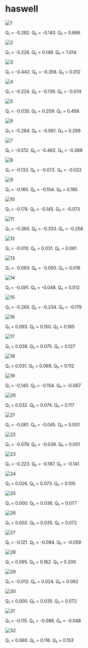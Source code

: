 # haswell

![1](/assets/haswell/plot_1.png)

Q₁ = -0.282.  Q₂ = -0.140.  Q₃ = 0.866

![2](/assets/haswell/plot_2.png)

Q₁ = -0.226.  Q₂ = 0.148.  Q₃ = 1.014

![3](/assets/haswell/plot_3.png)

Q₁ = -0.442.  Q₂ = -0.356.  Q₃ = 0.012

![4](/assets/haswell/plot_4.png)

Q₁ = -0.224.  Q₂ = -0.139.  Q₃ = -0.074

![5](/assets/haswell/plot_5.png)

Q₁ = -0.035.  Q₂ = 0.209.  Q₃ = 0.458

![6](/assets/haswell/plot_6.png)

Q₁ = -0.284.  Q₂ = -0.061.  Q₃ = 0.299

![7](/assets/haswell/plot_7.png)

Q₁ = -0.512.  Q₂ = -0.462.  Q₃ = -0.388

![8](/assets/haswell/plot_8.png)

Q₁ = -0.133.  Q₂ = -0.072.  Q₃ = -0.022

![9](/assets/haswell/plot_9.png)

Q₁ = -0.160.  Q₂ = -0.104.  Q₃ = 0.165

![10](/assets/haswell/plot_10.png)

Q₁ = -0.174.  Q₂ = -0.145.  Q₃ = -0.073

![11](/assets/haswell/plot_11.png)

Q₁ = -0.360.  Q₂ = -0.333.  Q₃ = -0.256

![12](/assets/haswell/plot_12.png)

Q₁ = -0.010.  Q₂ = 0.031.  Q₃ = 0.061

![13](/assets/haswell/plot_13.png)

Q₁ = -0.093.  Q₂ = -0.050.  Q₃ = 0.018

![14](/assets/haswell/plot_14.png)

Q₁ = -0.091.  Q₂ = -0.048.  Q₃ = 0.012

![15](/assets/haswell/plot_15.png)

Q₁ = -0.265.  Q₂ = -0.234.  Q₃ = -0.179

![16](/assets/haswell/plot_16.png)

Q₁ = 0.093.  Q₂ = 0.150.  Q₃ = 0.185

![17](/assets/haswell/plot_17.png)

Q₁ = 0.038.  Q₂ = 0.075.  Q₃ = 0.127

![18](/assets/haswell/plot_18.png)

Q₁ = 0.031.  Q₂ = 0.069.  Q₃ = 0.112

![19](/assets/haswell/plot_19.png)

Q₁ = -0.140.  Q₂ = -0.104.  Q₃ = -0.067

![20](/assets/haswell/plot_20.png)

Q₁ = 0.032.  Q₂ = 0.074.  Q₃ = 0.117

![21](/assets/haswell/plot_21.png)

Q₁ = -0.081.  Q₂ = -0.045.  Q₃ = 0.001

![22](/assets/haswell/plot_22.png)

Q₁ = -0.079.  Q₂ = -0.039.  Q₃ = 0.001

![23](/assets/haswell/plot_23.png)

Q₁ = -0.223.  Q₂ = -0.187.  Q₃ = -0.141

![24](/assets/haswell/plot_24.png)

Q₁ = 0.026.  Q₂ = 0.073.  Q₃ = 0.105

![25](/assets/haswell/plot_25.png)

Q₁ = 0.000.  Q₂ = 0.036.  Q₃ = 0.077

![26](/assets/haswell/plot_26.png)

Q₁ = 0.002.  Q₂ = 0.035.  Q₃ = 0.072

![27](/assets/haswell/plot_27.png)

Q₁ = -0.121.  Q₂ = -0.094.  Q₃ = -0.059

![28](/assets/haswell/plot_28.png)

Q₁ = 0.095.  Q₂ = 0.162.  Q₃ = 0.200

![29](/assets/haswell/plot_29.png)

Q₁ = -0.012.  Q₂ = 0.024.  Q₃ = 0.062

![30](/assets/haswell/plot_30.png)

Q₁ = 0.000.  Q₂ = 0.035.  Q₃ = 0.072

![31](/assets/haswell/plot_31.png)

Q₁ = -0.115.  Q₂ = -0.086.  Q₃ = -0.048

![32](/assets/haswell/plot_32.png)

Q₁ = 0.060.  Q₂ = 0.116.  Q₃ = 0.153
